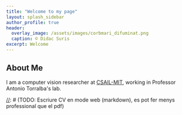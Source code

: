 ```yaml
---
title: "Welcome to my page"
layout: splash_sidebar
author_profile: true
header:
  overlay_image: /assets/images/corbmari_difuminat.png
  caption: © Didac Suris
excerpt: Welcome
---
```


## About Me

I am a computer vision researcher at [CSAIL-MIT](https://www.csail.mit.edu/), working in Professor Antonio Torralba's 
lab. 

[//]: # (TODO: Posar les meves referencies, no les del pont tusset)
[//]: # (TODO: Lletra de referencies mes petita)
[//]: # (TODO: Millorar leisure)
[//]: # (TODO: Escriure algun blog amb sentit. Catastrophic forgetting?)
[//]: # (TODO: Millorar introduccio, bio ...)
[//]: # (TODO: Millorar pagina d'inici. Idealment la meva info superposada sobre la imatge)
[//]: # (TODO: Que es vegi la meva cara com a icona al browser)
[//]: # (TODO: Comprar ?? domini amb el meu nom)
[//]: # (TODO: Millorar el "share on" dels posts? Treure-ho?)
[//]: # (TODO: En els posts, que es vegin comentaris i es pugui comentar.)
[//]: # (TODO: En la pagina "blogs", es veu dos cops l'any... no cal)
[//]: # (TODO: Escriure CV en mode web (markdown), es pot fer menys professional que el pdf)
